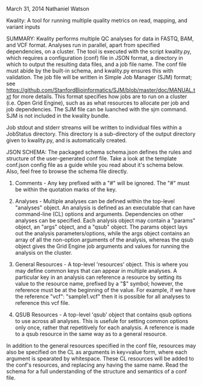 March 31, 2014
Nathaniel Watson

Kwality: A tool for running multiple quality metrics on read, mapping, and
variant inputs


SUMMARY: 
Kwality performs multiple QC analyses for data in FASTQ, BAM, and VCF format. Analyses run in parallel, apart from specified dependencies, on a cluster.  The tool is executed with the script kwality.py, which requires a configuration (conf) file in JSON format, a directory in which to output the resulting data files, and a job file name.  The conf file must abide by the built-in schema, and kwality.py ensures this with validation. The job file will be written in Simple Job Manager (SJM) format; see https://github.com/StanfordBioinformatics/SJM/blob/master/doc/MANUAL.txt for more details.  This format specifies how jobs are to run on a cluster (i.e. Open Grid Engine), such as as what resources to allocate per job and job dependencies.  The SJM file can be luanched with the sjm command.  SJM is not included in the kwality bundle.

Job stdout and stderr streams will be written to individual files within a JobStatus directory. This directory is a sub-directory of the output directory given to kwality.py, and is automatically created.

JSON SCHEMA:
The packaged schema schema.json defines the rules and structure of the
user-generated conf file. Take a look at the template conf.json config file as a guide while you read about it's schema below.  Also, feel free to browse the schema file directly.

1) Comments - Any key prefixed with a "#" will be ignored.  The "#" must be within the quotation marks of the key.

2) Analyses - Multiple analyses can be defined within the top-level "analyses"
object.  An analysis is defined as an executable that can have command-line (CL) options and
arguments. Dependencies on other analyses can be specified. Each analysis object may contain a
"params" object, an "args" object, and a "qsub" object.  The params object
lays out the analysis parameters/options, while the args object contains an array of all the non-option arguments of the analysis, 
whereas the qsub object gives the Grid Engine job arguments and values for running the analysis on the cluster.

2) General Resources - A top-level 'resources' object.  This is where you may 
define common keys that can appear in multiple analyses. A particular key in an analysis can reference a
resource by setting its value to the resource name, prefixed by a "$" symbol;
however, the reference must be at the beginning of the value. For example, if we have the reference 
					"vcf": "sample1.vcf"
then it is possible for all analyses to reference this vcf file.

3) QSUB Resources - A top-level 'qsub' object that contains qsub options to
use across all analyses. This is usefule for setting common options only once,
rather that repetitively for each analysis. A reference is made to a qsub
resource in the same way as to a general resource.


In addition to the general resources specified in the conf file, resources may
also be specified on the CL as arguments in key=value form, where
each argument is spearated by whitespace. These CL resources will be added to
the conf's resources, and replacing any having the same name. 
Read the schema for a full understanding of the structure and semantics of a
conf file.



